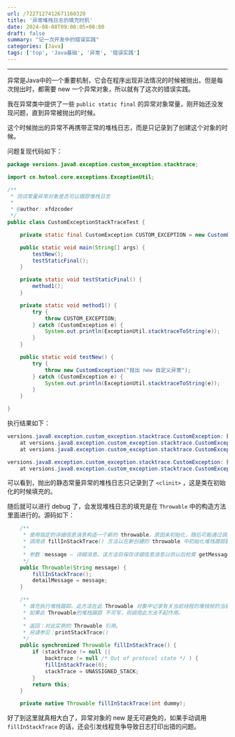 ```yaml
---
url: /7227127412671160320
title: '异常堆栈日志的填充时机'
date: 2024-08-08T09:08:05+08:00
draft: false
summary: "记一次开发中的错误实践"
categories: [Java]
tags: ['top', 'Java基础', '异常', '错误实践']
---
```


<hr>

异常是Java中的一个重要机制，它会在程序出现非法情况的时候被抛出。但是每次抛出时，都需要 new 一个异常对象，所以就有了这次的错误实践。

我在异常类中提供了一些 `public static final` 的异常对象常量，刚开始还没发现问题，直到异常被抛出的时候。

这个时候抛出的异常不再携带正常的堆栈日志，而是只记录到了创建这个对象的时候。

问题复现代码如下：

```java
package versions.java8.exception.custom_exception.stacktrace;

import cn.hutool.core.exceptions.ExceptionUtil;

/**
 * 测试常量异常对象是否可以跟踪堆栈日志
 *
 * @author: xfdzcoder
 */
public class CustomExceptionStackTraceTest {

    private static final CustomException CUSTOM_EXCEPTION = new CustomException("抛出 静态常量 自定义异常");

    public static void main(String[] args) {
        testNew();
        testStaticFinal();
    }

    private static void testStaticFinal() {
        method1();
    }

    private static void method1() {
        try {
            throw CUSTOM_EXCEPTION;
        } catch (CustomException e) {
            System.out.println(ExceptionUtil.stacktraceToString(e));
        }
    }

    public static void testNew() {
        try {
            throw new CustomException("抛出 new 自定义异常");
        } catch (CustomException e) {
            System.out.println(ExceptionUtil.stacktraceToString(e));
        }
    }

}

```

执行结果如下：

```java
versions.java8.exception.custom_exception.stacktrace.CustomException: 抛出 new 自定义异常
	at versions.java8.exception.custom_exception.stacktrace.CustomExceptionStackTraceTest.testNew(CustomExceptionStackTraceTest.java:33)
	at versions.java8.exception.custom_exception.stacktrace.CustomExceptionStackTraceTest.main(CustomExceptionStackTraceTest.java:15)

versions.java8.exception.custom_exception.stacktrace.CustomException: 抛出 静态常量 自定义异常
	at versions.java8.exception.custom_exception.stacktrace.CustomExceptionStackTraceTest.<clinit>(CustomExceptionStackTraceTest.java:12)
```

可以看到，抛出的静态常量异常的堆栈日志只记录到了 `<clinit>` ，这是类在初始化的时候填充的。

随后就可以进行 debug 了，会发现堆栈日志的填充是在 `Throwable` 中的构造方法里面进行的。源码如下：

```java
    /**
	 * 使用指定的详细信息消息构造一个新的 throwable。原因未初始化，随后可能通过调用 initCause来初始化。
	 * 调用该 fillInStackTrace() 方法以在新创建的 throwable 中初始化堆栈跟踪数据。
	 *
	 * 参数：message – 详细消息。该方法将保存详细信息消息以供以后检索 getMessage() 。
     */
    public Throwable(String message) {
        fillInStackTrace();
        detailMessage = message;
    }

    /**
     * 填充执行堆栈跟踪。此方法在此 Throwable 对象中记录有关当前线程的堆栈帧的当前状态的信息。
     * 如果此 Throwable的堆栈跟踪 不可写，则调用此方法不起作用。
     *
     * 返回：对此实例的 Throwable 引用。
     * 另请参见：printStackTrace()
     */
    public synchronized Throwable fillInStackTrace() {
        if (stackTrace != null ||
            backtrace != null /* Out of protocol state */ ) {
            fillInStackTrace(0);
            stackTrace = UNASSIGNED_STACK;
        }
        return this;
    }

    private native Throwable fillInStackTrace(int dummy);
```

好了到这里就真相大白了，异常对象的 new 是无可避免的，如果手动调用 `fillInStackTrace` 的话，还会引发线程竞争导致日志打印出错的问题。